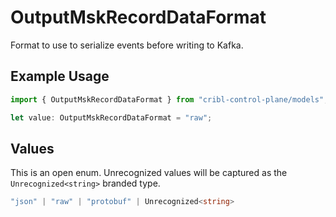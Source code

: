 # OutputMskRecordDataFormat

Format to use to serialize events before writing to Kafka.

## Example Usage

```typescript
import { OutputMskRecordDataFormat } from "cribl-control-plane/models";

let value: OutputMskRecordDataFormat = "raw";
```

## Values

This is an open enum. Unrecognized values will be captured as the `Unrecognized<string>` branded type.

```typescript
"json" | "raw" | "protobuf" | Unrecognized<string>
```